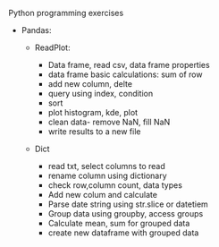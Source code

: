 Python programming exercises

- Pandas:
  - ReadPlot:
    - Data frame, read csv, data frame properties
    - data frame basic calculations: sum of row
    - add new column, delte
    - query using index, condition
    - sort
    - plot histogram, kde, plot
    - clean data- remove NaN, fill NaN
    - write results to a new file

  - Dict
    - read txt, select columns to read
    - rename column using dictionary
    - check row,column count, data types
    - Add new colum and calculate
    - Parse date string using str.slice or datetiem
    - Group data using groupby, access groups
    - Calculate mean, sum for grouped data
    - create new dataframe with grouped data
